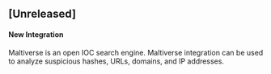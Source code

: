 ## [Unreleased]
#### New Integration
Maltiverse is an open IOC search engine. Maltiverse integration can be used to analyze suspicious hashes, URLs, domains,
 and IP addresses.
 
 